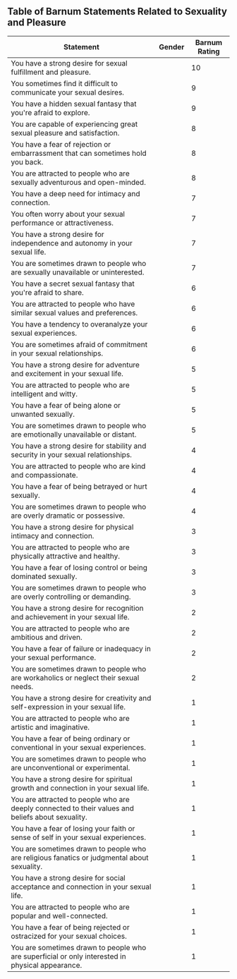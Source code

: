 ## Table of Barnum Statements Related to Sexuality and Pleasure

| Statement | Gender | Barnum Rating |
|---|---|---|
| You have a strong desire for sexual fulfillment and pleasure. | | 10 |
| You sometimes find it difficult to communicate your sexual desires. | | 9 |
| You have a hidden sexual fantasy that you're afraid to explore. | | 9 |
| You are capable of experiencing great sexual pleasure and satisfaction. | | 8 |
| You have a fear of rejection or embarrassment that can sometimes hold you back. | | 8 |
| You are attracted to people who are sexually adventurous and open-minded. | | 8 |
| You have a deep need for intimacy and connection. | | 7 |
| You often worry about your sexual performance or attractiveness. | | 7 |
| You have a strong desire for independence and autonomy in your sexual life. | | 7 |
| You are sometimes drawn to people who are sexually unavailable or uninterested. | | 7 |
| You have a secret sexual fantasy that you're afraid to share. | | 6 |
| You are attracted to people who have similar sexual values and preferences. | | 6 |
| You have a tendency to overanalyze your sexual experiences. | | 6 |
| You are sometimes afraid of commitment in your sexual relationships. | | 6 |
| You have a strong desire for adventure and excitement in your sexual life. | | 5 |
| You are attracted to people who are intelligent and witty. | | 5 |
| You have a fear of being alone or unwanted sexually. | | 5 |
| You are sometimes drawn to people who are emotionally unavailable or distant. | | 5 |
| You have a strong desire for stability and security in your sexual relationships. | | 4 |
| You are attracted to people who are kind and compassionate. | | 4 |
| You have a fear of being betrayed or hurt sexually. | | 4 |
| You are sometimes drawn to people who are overly dramatic or possessive. | | 4 |
| You have a strong desire for physical intimacy and connection. | | 3 |
| You are attracted to people who are physically attractive and healthy. | | 3 |
| You have a fear of losing control or being dominated sexually. | | 3 |
| You are sometimes drawn to people who are overly controlling or demanding. | | 3 |
| You have a strong desire for recognition and achievement in your sexual life. | | 2 |
| You are attracted to people who are ambitious and driven. | | 2 |
| You have a fear of failure or inadequacy in your sexual performance. | | 2 |
| You are sometimes drawn to people who are workaholics or neglect their sexual needs. | | 2 |
| You have a strong desire for creativity and self-expression in your sexual life. | | 1 |
| You are attracted to people who are artistic and imaginative. | | 1 |
| You have a fear of being ordinary or conventional in your sexual experiences. | | 1 |
| You are sometimes drawn to people who are unconventional or experimental. | | 1 |
| You have a strong desire for spiritual growth and connection in your sexual life. | | 1 |
| You are attracted to people who are deeply connected to their values and beliefs about sexuality. | | 1 |
| You have a fear of losing your faith or sense of self in your sexual experiences. | | 1 |
| You are sometimes drawn to people who are religious fanatics or judgmental about sexuality. | | 1 |
| You have a strong desire for social acceptance and connection in your sexual life. | | 1 |
| You are attracted to people who are popular and well-connected. | | 1 |
| You have a fear of being rejected or ostracized for your sexual choices. | | 1 |
| You are sometimes drawn to people who are superficial or only interested in physical appearance. | | 1 |
